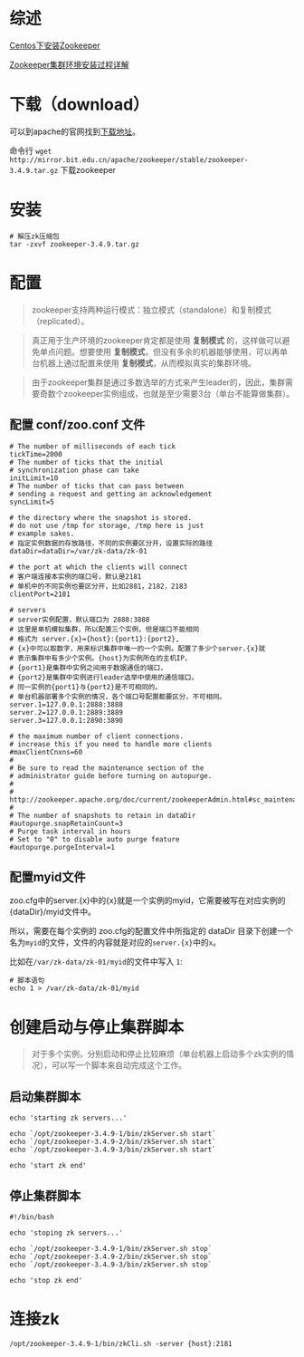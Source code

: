 # 综述
[Centos下安装Zookeeper](http://www.jianshu.com/p/a79ea43c49bc)

[Zookeeper集群环境安装过程详解](http://blog.csdn.net/cruise_h/article/details/19046357)

# 下载（download）
可以到apache的官网找到[下载地址](http://www.apache.org/dyn/closer.cgi/zookeeper/)。    

命令行 `wget  http://mirror.bit.edu.cn/apache/zookeeper/stable/zookeeper-3.4.9.tar.gz` 下载zookeeper

# 安装

```shell
# 解压zk压缩包
tar -zxvf zookeeper-3.4.9.tar.gz
```

# 配置

> zookeeper支持两种运行模式：独立模式（standalone）和复制模式（replicated）。   


> 真正用于生产环境的zookeeper肯定都是使用 **复制模式** 的，这样做可以避免单点问题。想要使用 **复制模式**，但没有多余的机器能够使用，可以再单台机器上通过配置来使用 **复制模式**，从而模拟真实的集群环境。

> 由于zookeeper集群是通过多数选举的方式来产生leader的，因此，集群需要奇数个zookeeper实例组成，也就是至少需要3台（单台不能算做集群）。

## 配置 conf/zoo.conf 文件

```shell
# The number of milliseconds of each tick
tickTime=2000
# The number of ticks that the initial
# synchronization phase can take
initLimit=10
# The number of ticks that can pass between
# sending a request and getting an acknowledgement
syncLimit=5

# the directory where the snapshot is stored.
# do not use /tmp for storage, /tmp here is just
# example sakes.
# 指定实例数据的存放路径，不同的实例要区分开，设置实际的路径
dataDir=dataDir=/var/zk-data/zk-01

# the port at which the clients will connect
# 客户端连接本实例的端口号，默认是2181
# 单机中的不同实例也要区分开，比如2881，2182，2183
clientPort=2181

# servers
# server实例配置，默认端口为 2888:3888
# 这里是单机模拟集群，所以配置三个实例，但是端口不能相同
# 格式为 server.{x}={host}:{port1}:{port2},
# {x}中可以取数字，用来标识集群中唯一的一个实例。配置了多少个server.{x}就
# 表示集群中有多少个实例。{host}为实例所在的主机IP，
# {port1}是集群中实例之间用于数据通信的端口，
# {port2}是集群中实例进行leader选举中使用的通信端口。
# 同一实例的{port1}与{port2}是不可相同的。
# 单台机器部署多个实例的情况，各个端口号配置都要区分，不可相同。
server.1=127.0.0.1:2888:3888
server.2=127.0.0.1:2889:3889
server.3=127.0.0.1:2890:3890

# the maximum number of client connections.
# increase this if you need to handle more clients
#maxClientCnxns=60
#
# Be sure to read the maintenance section of the
# administrator guide before turning on autopurge.
#
# http://zookeeper.apache.org/doc/current/zookeeperAdmin.html#sc_maintenance
#
# The number of snapshots to retain in dataDir
#autopurge.snapRetainCount=3
# Purge task interval in hours
# Set to "0" to disable auto purge feature
#autopurge.purgeInterval=1

```

## 配置myid文件
zoo.cfg中的server.{x}中的{x}就是一个实例的myid，它需要被写在对应实例的{dataDir}/myid文件中。

所以，需要在每个实例的 zoo.cfg的配置文件中所指定的 dataDir 目录下创建一个名为`myid`的文件，文件的内容就是对应的`server.{x}`中的`x`。

比如在`/var/zk-data/zk-01/myid`的文件中写入 `1`:     
```shell
# 脚本语句
echo 1 > /var/zk-data/zk-01/myid
```

# 创建启动与停止集群脚本
> 对于多个实例，分别启动和停止比较麻烦（单台机器上启动多个zk实例的情况），可以写一个脚本来自动完成这个工作。

## 启动集群脚本
```
echo 'starting zk servers...'

echo `/opt/zookeeper-3.4.9-1/bin/zkServer.sh start`
echo `/opt/zookeeper-3.4.9-2/bin/zkServer.sh start`
echo `/opt/zookeeper-3.4.9-3/bin/zkServer.sh start`

echo 'start zk end'
```

## 停止集群脚本
```
#!/bin/bash

echo 'stoping zk servers...'

echo `/opt/zookeeper-3.4.9-1/bin/zkServer.sh stop`
echo `/opt/zookeeper-3.4.9-2/bin/zkServer.sh stop`
echo `/opt/zookeeper-3.4.9-3/bin/zkServer.sh stop`

echo 'stop zk end'
```

# 连接zk
```
/opt/zookeeper-3.4.9-1/bin/zkCli.sh -server {host}:2181
```
